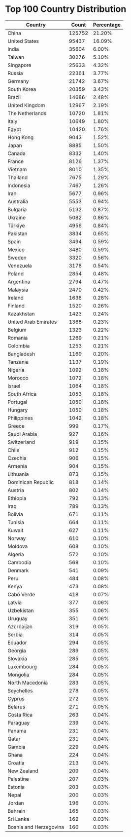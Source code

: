 # Top 100 Country Distribution
| Country | Count | Percentage |
|----|----|----|
| China | 125752 | 21.20% |
| United States | 95437 | 16.09% |
| India | 35604 | 6.00% |
| Taiwan | 30276 | 5.10% |
| Singapore | 25633 | 4.32% |
| Russia | 22361 | 3.77% |
| Germany | 21742 | 3.67% |
| South Korea | 20359 | 3.43% |
| Brazil | 14686 | 2.48% |
| United Kingdom | 12967 | 2.19% |
| The Netherlands | 10720 | 1.81% |
| Italy | 10649 | 1.80% |
| Egypt | 10420 | 1.76% |
| Hong Kong | 9043 | 1.52% |
| Japan | 8885 | 1.50% |
| Canada | 8332 | 1.40% |
| France | 8126 | 1.37% |
| Vietnam | 8010 | 1.35% |
| Thailand | 7675 | 1.29% |
| Indonesia | 7467 | 1.26% |
| Iran | 5677 | 0.96% |
| Australia | 5553 | 0.94% |
| Bulgaria | 5132 | 0.87% |
| Ukraine | 5082 | 0.86% |
| Türkiye | 4956 | 0.84% |
| Pakistan | 3834 | 0.65% |
| Spain | 3494 | 0.59% |
| Mexico | 3480 | 0.59% |
| Sweden | 3320 | 0.56% |
| Venezuela | 3178 | 0.54% |
| Poland | 2854 | 0.48% |
| Argentina | 2794 | 0.47% |
| Malaysia | 2470 | 0.42% |
| Ireland | 1638 | 0.28% |
| Finland | 1520 | 0.26% |
| Kazakhstan | 1423 | 0.24% |
| United Arab Emirates | 1368 | 0.23% |
| Belgium | 1323 | 0.22% |
| Romania | 1269 | 0.21% |
| Colombia | 1253 | 0.21% |
| Bangladesh | 1169 | 0.20% |
| Tanzania | 1137 | 0.19% |
| Nigeria | 1092 | 0.18% |
| Morocco | 1072 | 0.18% |
| Israel | 1064 | 0.18% |
| South Africa | 1053 | 0.18% |
| Portugal | 1050 | 0.18% |
| Hungary | 1050 | 0.18% |
| Philippines | 1042 | 0.18% |
| Greece | 999 | 0.17% |
| Saudi Arabia | 927 | 0.16% |
| Switzerland | 919 | 0.15% |
| Chile | 912 | 0.15% |
| Czechia | 906 | 0.15% |
| Armenia | 904 | 0.15% |
| Lithuania | 873 | 0.15% |
| Dominican Republic | 818 | 0.14% |
| Austria | 802 | 0.14% |
| Ethiopia | 792 | 0.13% |
| Iraq | 789 | 0.13% |
| Bolivia | 671 | 0.11% |
| Tunisia | 664 | 0.11% |
| Kuwait | 627 | 0.11% |
| Norway | 610 | 0.10% |
| Moldova | 608 | 0.10% |
| Algeria | 572 | 0.10% |
| Cambodia | 568 | 0.10% |
| Denmark | 541 | 0.09% |
| Peru | 484 | 0.08% |
| Kenya | 473 | 0.08% |
| Cabo Verde | 418 | 0.07% |
| Latvia | 377 | 0.06% |
| Uzbekistan | 355 | 0.06% |
| Uruguay | 351 | 0.06% |
| Azerbaijan | 319 | 0.05% |
| Serbia | 314 | 0.05% |
| Ecuador | 294 | 0.05% |
| Georgia | 289 | 0.05% |
| Slovakia | 285 | 0.05% |
| Luxembourg | 284 | 0.05% |
| Mongolia | 284 | 0.05% |
| North Macedonia | 283 | 0.05% |
| Seychelles | 278 | 0.05% |
| Cyprus | 272 | 0.05% |
| Belarus | 271 | 0.05% |
| Costa Rica | 263 | 0.04% |
| Paraguay | 239 | 0.04% |
| Panama | 231 | 0.04% |
| Qatar | 231 | 0.04% |
| Gambia | 229 | 0.04% |
| Ghana | 224 | 0.04% |
| Croatia | 213 | 0.04% |
| New Zealand | 209 | 0.04% |
| Palestine | 207 | 0.03% |
| Estonia | 203 | 0.03% |
| Nepal | 200 | 0.03% |
| Jordan | 196 | 0.03% |
| Bahrain | 165 | 0.03% |
| Sri Lanka | 162 | 0.03% |
| Bosnia and Herzegovina | 160 | 0.03% |
